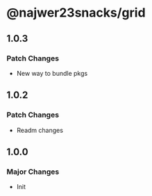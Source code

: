 # @najwer23snacks/grid

## 1.0.3

### Patch Changes

- New way to bundle pkgs

## 1.0.2

### Patch Changes

- Readm changes

## 1.0.0

### Major Changes

- Init

